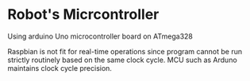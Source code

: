 # Robot's Micrcontroller 

Using arduino Uno microcontroller board on ATmega328

Raspbian is not fit for real-time operations since program cannot be run strictly routinely based on the same clock cycle.
MCU such as Arduno maintains clock cycle precision.